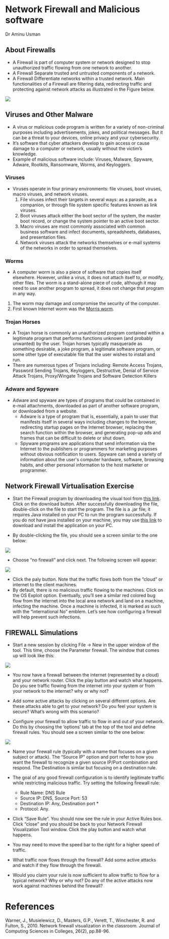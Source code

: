 # Network Firewall and Malicious software

Dr Aminu Usman
## About Firewalls

* A  Firewall is part of computer system or network designed to stop unauthorized traffic flowing from one network to another. 
* A  Firewall Separate trusted and untrusted components of a network.
* A  Firewall Differentiate networks within a trusted network.
Main functionalities of a Firewall are filtering data, redirecting traffic and protecting against network attacks as illustrated in the Figure below.

![](https://github.com/CS-Outreach-Session/Network-Security-/blob/main/images/Firewall_illustration.PNG)

## Viruses and Other Malware
* A virus or malicious code program is written for a variety of non-criminal purposes including advertisements, jokes, and political messages. But it can be a threat to your devices, online privacy and your cybersecurity. 
* It’s software that cyber attackers develop to gain access or cause damage to a computer or network, usually without the victim’s knowledge. 
* Example of malicious software include: Viruses, Malware, Spyware, Adware, Rootkits, Ransomware, Worms, and Keyloggers.
### Viruses
* Viruses operate in four primary environments: file viruses, boot viruses, macro viruses, and network viruses. 
   1. File viruses infect their targets in several ways: as a parasite, as a companion, or through file system specific features known as link viruses. 
   2. Boot viruses attack either the boot sector of the system, the master boot record, or change the system pointer to an active boot sector. 
   3. Macro viruses are most commonly associated with common business software and infect documents, spreadsheets, databases, and presentation files. 
   4. Network viruses attack the networks themselves or e-mail systems of the networks in order to spread themselves. 
### Worms
  * A computer worm is also a piece of software that copies itself elsewhere. However, unlike a virus, it does not attach itself to, or modify, other files. The worm is a stand-alone piece of code, although it may need to use another program to spread, it does not change that program in any way.
  1. The worm may damage and compromise the security of the computer.
  2. First known Internet worm was the [Morris worm](https://en.wikipedia.org/wiki/Morris_worm).

### Trojan Horses
  * A Trojan horse is commonly an unauthorized program contained within a legitimate program that performs functions unknown (and probably unwanted) by the user. Trojan horses typically masquerade as something desirable, a joke program, a legitimate software program, or some other type of executable file that the user wishes to install and run. 
 
  * There are numerous types of Trojans including: Remote Access Trojans, Password Sending Trojans, Keyloggers, Destructive, Denial of Service Attack Trojans, Proxy/Wingate Trojans and Software Detection Killers

### Adware and Spyware
  * Adware and spyware are types of programs that could be contained in e-mail attachments, downloaded as part of another software program, or downloaded from a website. 
     - Adware is a type of program that is, essentially, a pain to user that manifests itself in several ways including changes to the browser, redirecting startup pages on the Internet browser, replacing the search function within the browser, and generating pop-up ads and frames that can be difficult to delete or shut down. 
     - Spyware programs are applications that send information via the Internet to the publishers or programmers for marketing purposes without obvious notification to users. Spyware can send a variety of information about the user's computer hardware, software, browsing habits, and other personal information to the host marketer or programmer. 


## Network Firewall Virtualisation Exercise

* Start the Firewall program by downloading the visual tool from [this link](https://github.com/CS-Outreach-Session/Network-Security-/blob/main/Tools/FirewallVisualizationTool.jar). Click on the download button. After successfully downloading the file, double-click on the file to start the program. The file is a .jar file; it requires Java installed on your PC to run the program successfully. If you do not have java installed on your machine, you may use [this link](https://www.java.com/en/download/help/windows_manual_download.html#download) to download and install the application on your PC.

* By double-clicking the file, you should see a screen similar to the one below:

![](https://github.com/CS-Outreach-Session/Network-Security-/blob/main/images/Firewall_P1.PNG)

* Choose “no firewall” and click next.  The following screen will appear:

![](https://github.com/CS-Outreach-Session/Network-Security-/blob/main/images/Firewall_P2.PNG)

* Click the paly button.  Note that the traffic flows both from the “cloud” or internet to the client machines.  
* By default, there is no malicious traffic flowing to the machines.  Click on the OS Exploit option.  Eventually, you’ll see a similar red colored bug flow from the internet into the local area network and land on a machine, infecting the machine.  Once a machine is infected, it is marked as such with the “international No” emblem. Let’s see how configuring a firewall will help prevent such infections.  

## FIREWALL Simulations 
* Start a new session by clicking File -> New in the upper window of the tool.  This time, choose the Parameter firewall.  The window that comes up will look like this:

![](https://github.com/CS-Outreach-Session/Network-Security-/blob/main/images/Firewall_P3.PNG)

* You now have a firewall between the internet (represented by a cloud) and your network router.  Click the play button and watch what happens.  Do you see traffic flowing from the internet into your system or from your network to the internet?  why or why not?

* Add some active attacks by clicking on several different options.  Are these attacks able to get to your network?  Do you feel your system is secure?  What’s wrong with this scenario?

* Configure your firewall to allow traffic to flow in and out of your network.  Do this by choosing the ‘options’ tab at the top of the tool and define firewall rules.  You should see a screen similar to the one below: 

![](https://github.com/CS-Outreach-Session/Network-Security-/blob/main/images/Firewall_P4.PNG)

* Name your firewall rule (typically with a name that focuses on a given subject or attack).  The “Source IP” option and port refer to how you want the firewall to recognize a given source IP/Port combination and respond.  The Destination is similar but focusing on a destination rule.  

* The goal of any good firewall configuration is to identify legitimate traffic while restricting malicious traffic.   Try setting the following firewall rule:
	- Rule Name:  DNS Rule
	- Source IP:  DNS,  Source Port: 53
	- Destination IP:  Any,  Destination port *
	- Protocol:  Any.  

* Click “Save Rule”.  You should now see the rule in your Active Rules box.  Click “close” and you should be back to your Network Firewall Visualization Tool window.  Click the play button and watch what happens.  

* You may need to move the speed bar to the right for a higher speed of traffic.

* What traffic now flows through the firewall?  Add some active attacks and watch if they flow through the firewall.

* Would you claim your rule is now sufficient to allow traffic to flow for a typical network?  Why or why not? Do any of the active attacks now work against machines behind the firewall?

# References

Warner, J., Musielewicz, D., Masters, G.P., Verett, T., Winchester, R. and Fulton, S., 2010. Network firewall visualization in the classroom. Journal of Computing Sciences in Colleges, 26(2), pp.88-96.

